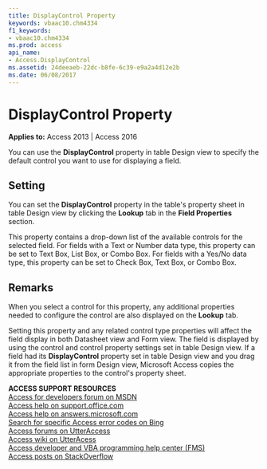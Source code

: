 ```yaml
---
title: DisplayControl Property
keywords: vbaac10.chm4334
f1_keywords:
- vbaac10.chm4334
ms.prod: access
api_name:
- Access.DisplayControl
ms.assetid: 24deeaeb-22dc-b8fe-6c39-e9a2a4d12e2b
ms.date: 06/08/2017
---
```



# DisplayControl Property

  

**Applies to:** Access 2013 | Access 2016

You can use the **DisplayControl** property in table Design view to specify the default control you want to use for displaying a field.


## Setting

You can set the **DisplayControl** property in the table's property sheet in table Design view by clicking the **Lookup** tab in the **Field Properties** section.

This property contains a drop-down list of the available controls for the selected field. For fields with a Text or Number data type, this property can be set to Text Box, List Box, or Combo Box. For fields with a Yes/No data type, this property can be set to Check Box, Text Box, or Combo Box.


## Remarks

When you select a control for this property, any additional properties needed to configure the control are also displayed on the **Lookup** tab.

Setting this property and any related control type properties will affect the field display in both Datasheet view and Form view. The field is displayed by using the control and control property settings set in table Design view. If a field had its **DisplayControl** property set in table Design view and you drag it from the field list in form Design view, Microsoft Access copies the appropriate properties to the control's property sheet.

 **ACCESS SUPPORT RESOURCES**<br>
[Access for developers forum on MSDN](https://social.msdn.microsoft.com/Forums/office/en-US/home?forum=accessdev)<br>
[Access help on support.office.com](https://support.office.com/search/results?query=Access)<br>
[Access help on answers.microsoft.com](http://answers.microsoft.com/en-us/office/forum/access?page=1&;tab=question&;status=all&;auth=1)<br>
[Search for specific Access error codes on Bing](http://www.bing.com/)<br>
[Access forums on UtterAccess](http://www.utteraccess.com/forum/index.php?act=idx)<br>
[Access wiki on UtterAcess](http://www.utteraccess.com/forum/index.php?act=idx)<br>
[Access developer and VBA programming help center (FMS)](http://www.fmsinc.com/MicrosoftAccess/developer/)<br>
[Access posts on StackOverflow](http://stackoverflow.com/questions/tagged/ms-access)

